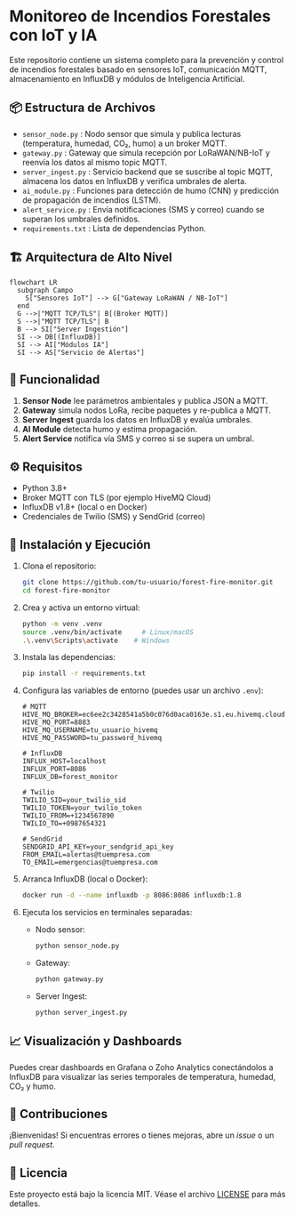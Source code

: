 # Monitoreo de Incendios Forestales con IoT y IA

Este repositorio contiene un sistema completo para la prevención y control de incendios forestales basado en sensores IoT, comunicación MQTT, almacenamiento en InfluxDB y módulos de Inteligencia Artificial.

## 📦 Estructura de Archivos

* `sensor_node.py`      : Nodo sensor que simula y publica lecturas (temperatura, humedad, CO₂, humo) a un broker MQTT.
* `gateway.py`          : Gateway que simula recepción por LoRaWAN/NB-IoT y reenvía los datos al mismo topic MQTT.
* `server_ingest.py`    : Servicio backend que se suscribe al topic MQTT, almacena los datos en InfluxDB y verifica umbrales de alerta.
* `ai_module.py`        : Funciones para detección de humo (CNN) y predicción de propagación de incendios (LSTM).
* `alert_service.py`    : Envía notificaciones (SMS y correo) cuando se superan los umbrales definidos.
* `requirements.txt`    : Lista de dependencias Python.

## 🏗️ Arquitectura de Alto Nivel

```mermaid
flowchart LR
  subgraph Campo
    S["Sensores IoT"] --> G["Gateway LoRaWAN / NB-IoT"]
  end
  G -->|"MQTT TCP/TLS"| B[(Broker MQTT)]
  S -->|"MQTT TCP/TLS"| B
  B --> SI["Server Ingestión"]
  SI --> DB[(InfluxDB)]
  SI --> AI["Módulos IA"]
  SI --> AS["Servicio de Alertas"]
```

## 🎯 Funcionalidad

1. **Sensor Node** lee parámetros ambientales y publica JSON a MQTT.
2. **Gateway** simula nodos LoRa, recibe paquetes y re-publica a MQTT.
3. **Server Ingest** guarda los datos en InfluxDB y evalúa umbrales.
4. **AI Module** detecta humo y estima propagación.
5. **Alert Service** notifica vía SMS y correo si se supera un umbral.

## ⚙️ Requisitos

* Python 3.8+
* Broker MQTT con TLS (por ejemplo HiveMQ Cloud)
* InfluxDB v1.8+ (local o en Docker)
* Credenciales de Twilio (SMS) y SendGrid (correo)

## 🚀 Instalación y Ejecución

1. Clona el repositorio:

   ```bash
   git clone https://github.com/tu-usuario/forest-fire-monitor.git
   cd forest-fire-monitor
   ```
2. Crea y activa un entorno virtual:

   ```bash
   python -m venv .venv
   source .venv/bin/activate     # Linux/macOS
   .\.venv\Scripts\activate    # Windows
   ```
3. Instala las dependencias:

   ```bash
   pip install -r requirements.txt
   ```
4. Configura las variables de entorno (puedes usar un archivo `.env`):

   ```env
   # MQTT
   HIVE_MQ_BROKER=ec6ee2c3428541a5b0c076d0aca0163e.s1.eu.hivemq.cloud
   HIVE_MQ_PORT=8883
   HIVE_MQ_USERNAME=tu_usuario_hivemq
   HIVE_MQ_PASSWORD=tu_password_hivemq

   # InfluxDB
   INFLUX_HOST=localhost
   INFLUX_PORT=8086
   INFLUX_DB=forest_monitor

   # Twilio
   TWILIO_SID=your_twilio_sid
   TWILIO_TOKEN=your_twilio_token
   TWILIO_FROM=+1234567890
   TWILIO_TO=+0987654321

   # SendGrid
   SENDGRID_API_KEY=your_sendgrid_api_key
   FROM_EMAIL=alertas@tuempresa.com
   TO_EMAIL=emergencias@tuempresa.com
   ```
5. Arranca InfluxDB (local o Docker):

   ```bash
   docker run -d --name influxdb -p 8086:8086 influxdb:1.8
   ```
6. Ejecuta los servicios en terminales separadas:

   * Nodo sensor:

     ```bash
     python sensor_node.py
     ```
   * Gateway:

     ```bash
     python gateway.py
     ```
   * Server Ingest:

     ```bash
     python server_ingest.py
     ```

## 📈 Visualización y Dashboards

Puedes crear dashboards en Grafana o Zoho Analytics conectándolos a InfluxDB para visualizar las series temporales de temperatura, humedad, CO₂ y humo.

## 🤝 Contribuciones

¡Bienvenidas! Si encuentras errores o tienes mejoras, abre un *issue* o un *pull request*.

## 📄 Licencia

Este proyecto está bajo la licencia MIT. Véase el archivo [LICENSE](LICENSE) para más detalles.
